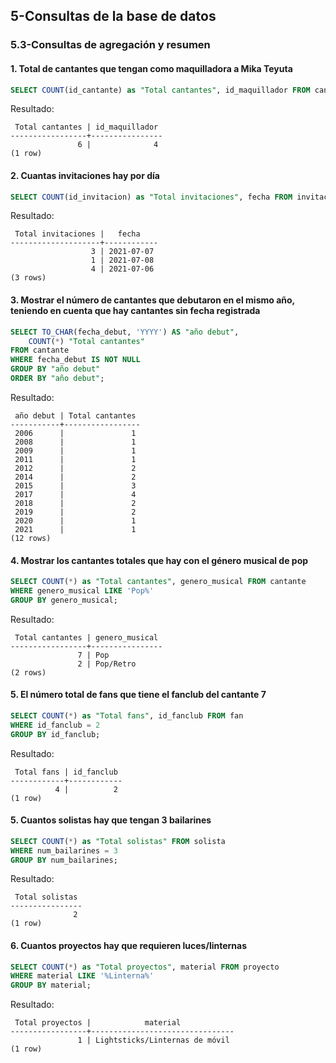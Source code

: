 ## 5-Consultas de la base de datos
### 5.3-Consultas de agregación y resumen


#### 1. Total de cantantes que tengan como maquilladora a Mika Teyuta

```sql
SELECT COUNT(id_cantante) as "Total cantantes", id_maquillador FROM cantante WHERE id_maquillador = 4 GROUP BY id_maquillador;
```
Resultado:
```
 Total cantantes | id_maquillador
-----------------+----------------
               6 |              4
(1 row)
```

#### 2. Cuantas invitaciones hay por día

```sql
SELECT COUNT(id_invitacion) as "Total invitaciones", fecha FROM invitacion GROUP BY fecha;
```
Resultado:
```
 Total invitaciones |   fecha
--------------------+------------
                  3 | 2021-07-07
                  1 | 2021-07-08
                  4 | 2021-07-06
(3 rows)
```

#### 3. Mostrar el número de cantantes que debutaron en el mismo año, teniendo en cuenta que hay cantantes sin fecha registrada

```sql
SELECT TO_CHAR(fecha_debut, 'YYYY') AS "año debut",
    COUNT(*) "Total cantantes"
FROM cantante
WHERE fecha_debut IS NOT NULL
GROUP BY "año debut"
ORDER BY "año debut";
```
Resultado:
```
 año debut | Total cantantes
-----------+-----------------
 2006      |               1
 2008      |               1
 2009      |               1
 2011      |               1
 2012      |               2
 2014      |               2
 2015      |               3
 2017      |               4
 2018      |               2
 2019      |               2
 2020      |               1
 2021      |               1
(12 rows)
```

#### 4. Mostrar los cantantes totales que hay con el género musical de pop

```sql
SELECT COUNT(*) as "Total cantantes", genero_musical FROM cantante
WHERE genero_musical LIKE 'Pop%'
GROUP BY genero_musical;
```
Resultado:
```
 Total cantantes | genero_musical
-----------------+----------------
               7 | Pop
               2 | Pop/Retro
(2 rows)
```

#### 5. El número total de fans que tiene el fanclub del cantante 7

```sql
SELECT COUNT(*) as "Total fans", id_fanclub FROM fan
WHERE id_fanclub = 2
GROUP BY id_fanclub;
```
Resultado:
```
 Total fans | id_fanclub
------------+------------
          4 |          2
(1 row)
```

#### 5. Cuantos solistas hay que tengan 3 bailarines

```sql
SELECT COUNT(*) as "Total solistas" FROM solista
WHERE num_bailarines = 3
GROUP BY num_bailarines;
```
Resultado:
```
 Total solistas
----------------
              2
(1 row)
```

#### 6. Cuantos proyectos hay que requieren luces/linternas

```sql
SELECT COUNT(*) as "Total proyectos", material FROM proyecto
WHERE material LIKE '%Linterna%'
GROUP BY material;
```
Resultado:
```
 Total proyectos |            material
-----------------+--------------------------------
               1 | Lightsticks/Linternas de móvil
(1 row)
```